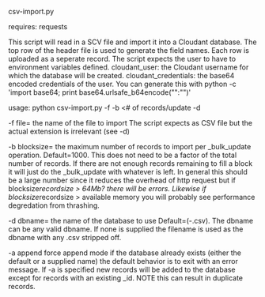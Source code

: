 csv-import.py

requires:
requests

This script will read in a SCV file and import it into a Cloudant database. The top row of the header file is used to generate the field names. Each row is uploaded as a seperate record.
The script expects the user to have to environment variables defined.
cloudant_user: the Cloudant username for which the database will be created.
cloudant_credentials: the base64 encoded credentials of the user. You can generate this with 
python -c 'import base64; print base64.urlsafe_b64encode("<username>":"<password>")'

usage:
python csv-import.py -f <csv file to import> -b <# of records/update -d <dbname>

-f file= the name of the file to import
   The script expects as CSV file but the actual extension is irrelevant (see -d)

-b blocksize= the maximum number of records to import per _bulk_update operation.
   Default=1000. This does not need to be a factor of the total number of records. If there are not enough records remaining to fill a block it will just do the _bulk_update with whatever is left. In general this should be a large number since it reduces the overhead of http request but if blocksize*recordsize > 64Mb? there will be errors. Likewise if blocksize*recordsize > available memory you will probably see performance degredation from thrashing.

-d dbname= the name of the database to use
   Default=<file>(-.csv). The dbname can be any valid dbname. If none is supplied the filename is used as the dbname with any .csv stripped off.

-a append force append mode
   if the database already exists (either the default or a supplied name) the default behavior is to exit with an error message. If -a is specified new records will be added to the database except for records with an existing _id. NOTE this can result in duplicate records.